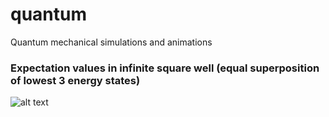 # quantum
 Quantum mechanical simulations and animations

### Expectation values in infinite square well (equal superposition of lowest 3 energy states)
![alt text](https://github.com/jasonchadwick/quantum/animation.gif "Infinite square well")
